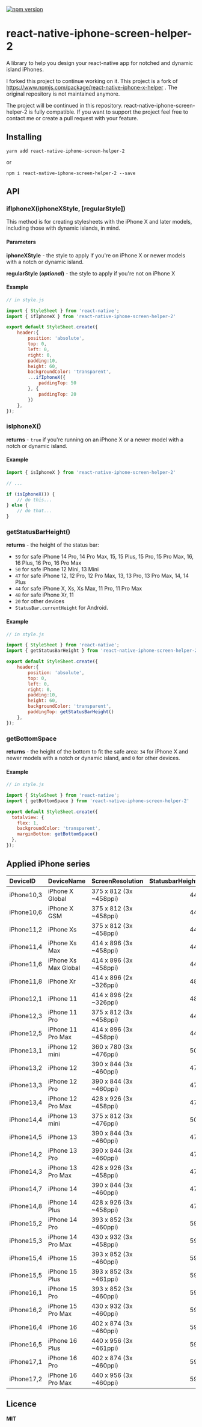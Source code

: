 [![npm version](https://badge.fury.io/js/react-native-iphone-screen-helper-2.svg)](https://badge.fury.io/js/react-native-iphone-screen-helper-2)

# react-native-iphone-screen-helper-2
A library to help you design your react-native app for notched and dynamic island iPhones.


I forked this project to continue working on it.
This project is a fork of https://www.npmjs.com/package/react-native-iphone-x-helper .
The original repository is not maintained anymore.

The project will be continued in this repository. react-native-iphone-screen-helper-2 is fully compatible.
If you want to support the project feel free to contact me or create a pull request with your feature.


## Installing ##
`yarn add react-native-iphone-screen-helper-2`

or

`npm i react-native-iphone-screen-helper-2 --save`

## API ##

### ifIphoneX(iphoneXStyle, \[regularStyle\]) ###
This method is for creating stylesheets with the iPhone X and later models, including those with dynamic islands, in mind.

#### Parameters ####
**iphoneXStyle** - the style to apply if you're on iPhone X or newer models with a notch or dynamic island.

**regularStyle (*optional*)** - the style to apply if you're not on iPhone X

#### Example ####
```js
// in style.js

import { StyleSheet } from 'react-native';
import { ifIphoneX } from 'react-native-iphone-screen-helper-2'

export default StyleSheet.create({
    header:{
        position: 'absolute',
        top: 0,
        left: 0,
        right: 0,
        padding:10,
        height: 60,
        backgroundColor: 'transparent',
        ...ifIphoneX({
            paddingTop: 50
        }, {
            paddingTop: 20
        })
    },
});
```

### isIphoneX() ###

**returns** - `true` if you're running on an iPhone X or a newer model with a notch or dynamic island.

#### Example ####
```js
import { isIphoneX } from 'react-native-iphone-screen-helper-2'

// ...

if (isIphoneX()) {
    // do this...
} else {
    // do that...
}
```

### getStatusBarHeight() ###

**returns** - the height of the status bar:
- `59` for safe iPhone 14 Pro, 14 Pro Max, 15, 15 Plus, 15 Pro, 15 Pro Max, 16, 16 Plus, 16 Pro, 16 Pro Max
- `50` for safe iPhone 12 Mini, 13 Mini
- `47` for safe iPhone 12, 12 Pro, 12 Pro Max, 13, 13 Pro, 13 Pro Max, 14, 14 Plus
- `44` for safe iPhone X, Xs, Xs Max, 11 Pro, 11 Pro Max
- `48` for safe iPhone Xr, 11
- `20` for other devices
- `StatusBar.currentHeight` for Android.

#### Example ####

```js
// in style.js

import { StyleSheet } from 'react-native';
import { getStatusBarHeight } from 'react-native-iphone-screen-helper-2'

export default StyleSheet.create({
    header:{
        position: 'absolute',
        top: 0,
        left: 0,
        right: 0,
        padding:10,
        height: 60,
        backgroundColor: 'transparent',
        paddingTop: getStatusBarHeight()
    },
});
```

### getBottomSpace ###

**returns** - the height of the bottom to fit the safe area: `34` for iPhone X and newer models with a notch or dynamic island, and `0` for other devices.

#### Example ####

```js
// in style.js

import { StyleSheet } from 'react-native';
import { getBottomSpace } from 'react-native-iphone-screen-helper-2'

export default StyleSheet.create({
  totalview: {
    flex: 1,
    backgroundColor: 'transparent',
    marginBottom: getBottomSpace()
  },
});
```


## Applied iPhone series
| DeviceID   | DeviceName           | ScreenResolution       |   StatusbarHeight |
|:-----------|:---------------------|:-----------------------|------------------:|
| iPhone10,3 | iPhone X Global      | 375 x 812 (3x ~458ppi) |                44 |
| iPhone10,6 | iPhone X GSM         | 375 x 812 (3x ~458ppi) |                44 |
| iPhone11,2 | iPhone Xs            | 375 x 812 (3x ~458ppi) |                44 |
| iPhone11,4 | iPhone Xs Max        | 414 x 896 (3x ~458ppi) |                44 |
| iPhone11,6 | iPhone Xs Max Global | 414 x 896 (3x ~458ppi) |                44 |
| iPhone11,8 | iPhone Xr            | 414 x 896 (2x ~326ppi) |                48 |
| iPhone12,1 | iPhone 11            | 414 x 896 (2x ~326ppi) |                48 |
| iPhone12,3 | iPhone 11 Pro        | 375 x 812 (3x ~458ppi) |                44 |
| iPhone12,5 | iPhone 11 Pro Max    | 414 x 896 (3x ~458ppi) |                44 |
| iPhone13,1 | iPhone 12 mini       | 360 x 780 (3x ~476ppi) |                50 |
| iPhone13,2 | iPhone 12            | 390 x 844 (3x ~460ppi) |                47 |
| iPhone13,3 | iPhone 12 Pro        | 390 x 844 (3x ~460ppi) |                47 |
| iPhone13,4 | iPhone 12 Pro Max    | 428 x 926 (3x ~458ppi) |                47 |
| iPhone14,4 | iPhone 13 mini       | 375 x 812 (3x ~476ppi) |                50 |
| iPhone14,5 | iPhone 13            | 390 x 844 (3x ~460ppi) |                47 |
| iPhone14,2 | iPhone 13 Pro        | 390 x 844 (3x ~460ppi) |                47 |
| iPhone14,3 | iPhone 13 Pro Max    | 428 x 926 (3x ~458ppi) |                47 |
| iPhone14,7 | iPhone 14            | 390 x 844 (3x ~460ppi) |                47 |
| iPhone14,8 | iPhone 14 Plus       | 428 x 926 (3x ~458ppi) |                47 |
| iPhone15,2 | iPhone 14 Pro        | 393 x 852 (3x ~460ppi) |                59 |
| iPhone15,3 | iPhone 14 Pro Max    | 430 x 932 (3x ~458ppi) |                59 |
| iPhone15,4 | iPhone 15            | 393 x 852 (3x ~460ppi) |                59 |
| iPhone15,5 | iPhone 15 Plus       | 393 x 852 (3x ~461ppi) |                59 |
| iPhone16,1 | iPhone 15 Pro        | 393 x 852 (3x ~460ppi) |                59 |
| iPhone16,2 | iPhone 15 Pro Max    | 430 x 932 (3x ~460ppi) |                59 |
| iPhone16,4 | iPhone 16            | 402 x 874 (3x ~460ppi) |                59 |
| iPhone16,5 | iPhone 16 Plus       | 440 x 956 (3x ~461ppi) |                59 |
| iPhone17,1 | iPhone 16 Pro        | 402 x 874 (3x ~460ppi) |                59 |
| iPhone17,2 | iPhone 16 Pro Max    | 440 x 956 (3x ~460ppi) |                59 |


## Licence ##
**MIT**
